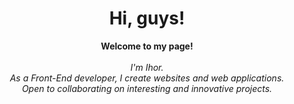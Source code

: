 <h1 align="center">Hi, guys!</h1>

<p align="center">
    <b>Welcome to my page!</b><br><br>
    <i>
        I'm Ihor.<br>
        As a Front-End developer, I create websites and web applications.<br>
        Open to collaborating on interesting and innovative projects.<br>
    </i><br>
</p>

